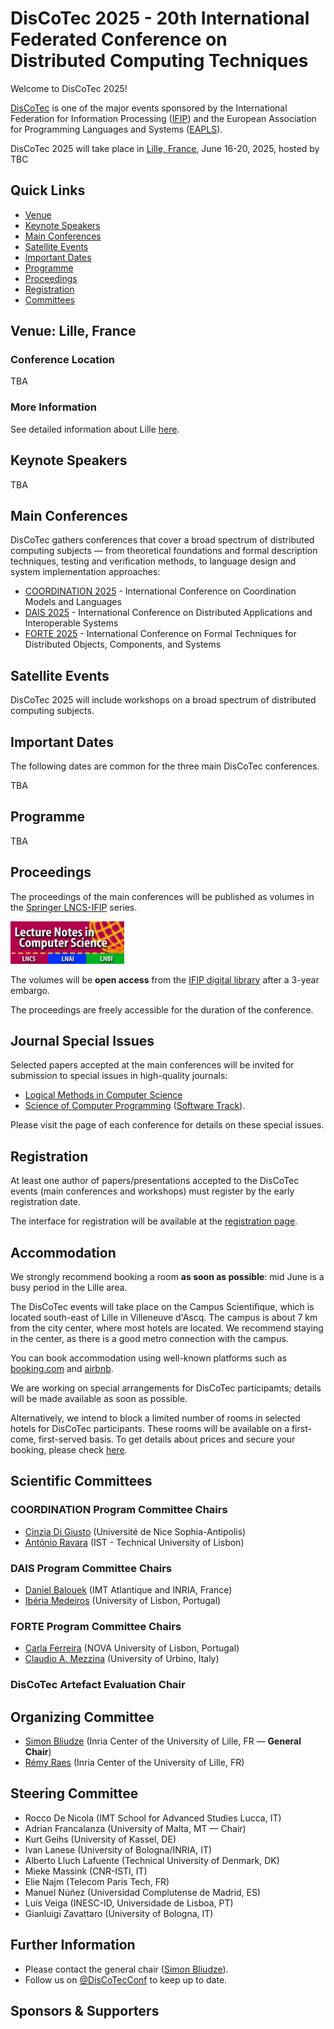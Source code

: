 # DisCoTec 2025 - 20th International Federated Conference on Distributed Computing Techniques

Welcome to DisCoTec 2025! 

[DisCoTec](/) is one of the major events sponsored by the International Federation for Information Processing ([IFIP](http://www.ifip.org)) and the European Association for Programming Languages and Systems ([EAPLS](https://eapls.org)).

DisCoTec 2025 will take place in [Lille, France](venue), June 16-20, 2025, hosted by TBC

## Quick Links
* [Venue](#venue-lille-france)
* [Keynote Speakers](#keynote-speakers)
* [Main Conferences](#main-conferences)
* [Satellite Events](#satellite-events)
* [Important Dates](#important-dates)
* [Programme](./programme.md)
* [Proceedings](#proceedings)
* [Registration](#registration)
* [Committees](#scientific-committees)

## Venue: Lille, France
### Conference Location
TBA

### More Information
See detailed information about Lille [here](venue). 

## Keynote Speakers
TBA

<!-- 
Go to the [dedicated page](invited) for details on these keynote lectures.
-->

## Main Conferences
DisCoTec gathers conferences that cover a broad spectrum of distributed computing subjects — from theoretical foundations and formal description techniques, testing and verification methods, to language design and system implementation approaches:

* [COORDINATION 2025](coordination) - International Conference on Coordination Models and Languages
* [DAIS 2025](dais) - International Conference on Distributed Applications and Interoperable Systems
* [FORTE 2025](forte) - International Conference on Formal Techniques for Distributed Objects, Components, and Systems

## Satellite Events

DisCoTec 2025 will include workshops on a broad spectrum of distributed computing subjects.

<!--
Satellite events will take place on Monday, June 9, 2025, and on Friday, June 13, 2025.
-->

## Important Dates
The following dates are common for the three main DisCoTec conferences.

TBA

## Programme
TBA 
<!-- 
Go to the [programme page](programme) for detailed information.
-->

## Proceedings
The proceedings of the main conferences will be published as volumes in the [Springer LNCS-IFIP](https://www.springer.com/series/8345) series. 

<img src="lncs-logo.jpg" width="182" height="68"/>

The volumes will be **open access** from the [IFIP digital library](https://hal.inria.fr/IFIP/page/conferences) after a 3-year embargo.

The proceedings are freely accessible for the duration of the conference.

## Journal Special Issues
Selected papers accepted at the main conferences will be invited for submission to special issues in high-quality journals: 
* [Logical Methods in Computer Science](https://lmcs.episciences.org) 
* [Science of Computer Programming](https://www.journals.elsevier.com/science-of-computer-programming/) ([Software Track](https://www.journals.elsevier.com/science-of-computer-programming/call-for-software/a-new-software-track-on-original-software-publications-science-of-computer-programming)).

Please visit the page of each conference for details on these special issues.

## Registration
At least one author of papers/presentations accepted to the DisCoTec events (main conferences and workshops) must register by the early registration date.

The interface for registration will be available at the [registration page](registration).

## Accommodation

We strongly recommend booking a room **as soon as possible**: mid June is a busy period in the Lille area.

The DisCoTec events will take place on the Campus Scientifique, which is located south-east of Lille in Villeneuve d'Ascq. The campus is about 7 km from the city center, where most hotels are located. We recommend staying in the center, as there is a  good metro connection with the campus. 

You can book accommodation using well-known platforms such as [booking.com](https://www.booking.com) and [airbnb](https://www.airbnb.com).

We are working on special arrangements for DisCoTec participamts; details will be made available as soon as possible.
 
Alternatively, we intend to block a limited number of rooms in selected hotels for DisCoTec participants. These rooms will be available on a first-come, first-served basis. To get details about prices and secure your booking, please check [here](./hotels).

## Scientific Committees

### COORDINATION Program Committee Chairs
* [Cinzia Di Giusto][CinziaWeb] (Université de Nice Sophia-Antipolis)
* [António Ravara][AntonioWeb] (IST - Technical University of Lisbon)

### DAIS Program Committee Chairs
* [Daniel Balouek][DanielWeb] (IMT Atlantique and INRIA, France)
* [Ibéria Medeiros][IberiaWeb] (University of Lisbon, Portugal)

### FORTE Program Committee Chairs
* [Carla Ferreira][CarlaWeb] (NOVA University of Lisbon, Portugal)
* [Claudio A. Mezzina][ClaudioWeb] (University of Urbino, Italy)

### DisCoTec Artefact Evaluation Chair
<!--
* [Roberto Casadei][RobertoWeb] (University of Bologna, IT)
-->

## Organizing Committee
* [Simon Bliudze][SimonWeb] (Inria Center of the University of Lille, FR — **General Chair**)
* [Rémy Raes][RemyWeb] (Inria Center of the University of Lille, FR)

## Steering Committee 
* Rocco De Nicola (IMT School for Advanced Studies Lucca, IT)
* Adrian Francalanza (University of Malta, MT — Chair)
* Kurt Geihs (University of Kassel, DE)
* Ivan Lanese (University of Bologna/INRIA, IT)
* Alberto Lluch Lafuente (Technical University of Denmark, DK)
* Mieke Massink (CNR-ISTI, IT)
* Elie Najm (Telecom Paris Tech, FR)
* Manuel Núñez (Universidad Complutense de Madrid, ES)
* Luís Veiga (INESC-ID, Universidade de Lisboa, PT)
* Gianluigi Zavattaro (University of Bologna, IT)

## Further Information
* Please contact the general chair ([Simon Bliudze][SimonWeb]).
* Follow us on [@DisCoTecConf](https://twitter.com/DisCoTecConf) to keep up to date.

## Sponsors & Supporters

<p float="left">
</p>

[CinziaWeb]: https://webusers.i3s.unice.fr/~cdigiusto/web/
[AntonioWeb]: http://ctp.di.fct.unl.pt/~aravara/

[DanielWeb]: https://daniel-balouek.com/
[IberiaWeb]: https://di.fc.ul.pt/~imedeiros/

[CarlaWeb]: http://ctp.di.fct.unl.pt/~cf/
[ClaudioWeb]: https://sites.google.com/view/claudio-mezzina/home

[SimonWeb]: https://www.bliudze.me/simon
[RemyWeb]: https://remyraes.com/

[RobertoWeb]: https://www.unibo.it/sitoweb/roby.casadei/

